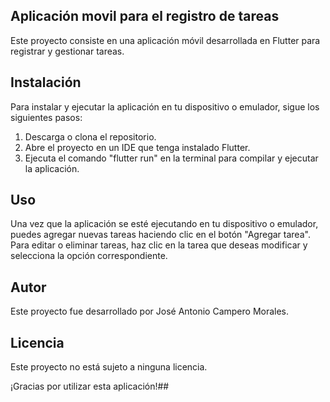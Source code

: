 ## Aplicación movil para el registro de tareas
Este proyecto consiste en una aplicación móvil desarrollada en Flutter para registrar y gestionar tareas.

## Instalación
Para instalar y ejecutar la aplicación en tu dispositivo o emulador, sigue los siguientes pasos:

1. Descarga o clona el repositorio.
2. Abre el proyecto en un IDE que tenga instalado Flutter.
3. Ejecuta el comando "flutter run" en la terminal para compilar y ejecutar la aplicación.

## Uso
Una vez que la aplicación se esté ejecutando en tu dispositivo o emulador, puedes agregar nuevas tareas haciendo clic en el botón "Agregar tarea". Para editar o eliminar tareas, haz clic en la tarea que deseas modificar y selecciona la opción correspondiente.

## Autor
Este proyecto fue desarrollado por José Antonio Campero Morales.

## Licencia
Este proyecto no está sujeto a ninguna licencia.

¡Gracias por utilizar esta aplicación!##

